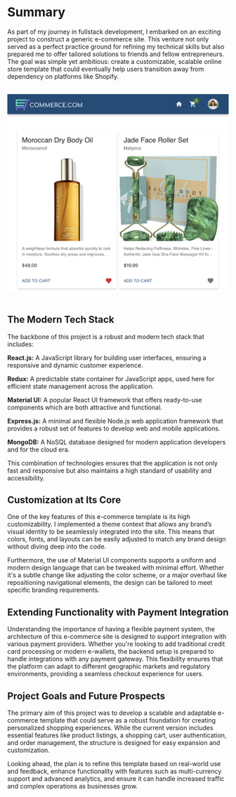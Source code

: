 # Summary

As part of my journey in fullstack development, I embarked on an exciting project to construct a generic e-commerce site. This venture not only served as a perfect practice ground for refining my technical skills but also prepared me to offer tailored solutions to friends and fellow entrepreneurs. The goal was simple yet ambitious: create a customizable, scalable online store template that could eventually help users transition away from dependency on platforms like Shopify.

&nbsp;
<img src="public/ecom2.png" alt="e-com store" width="700" justify-content="center"/>
&nbsp;

## The Modern Tech Stack

The backbone of this project is a robust and modern tech stack that includes:

**React.js:** A JavaScript library for building user interfaces, ensuring a responsive and dynamic customer experience.
 
**Redux:** A predictable state container for JavaScript apps, used here for efficient state management across the application.

**Material UI:** A popular React UI framework that offers ready-to-use components which are both attractive and functional.

**Express.js:** A minimal and flexible Node.js web application framework that provides a robust set of features to develop web and mobile applications.

**MongoDB:** A NoSQL database designed for modern application developers and for the cloud era.

This combination of technologies ensures that the application is not only fast and responsive but also maintains a high standard of usability and accessibility.

## Customization at Its Core

One of the key features of this e-commerce template is its high customizability. I implemented a theme context that allows any brand’s visual identity to be seamlessly integrated into the site. This means that colors, fonts, and layouts can be easily adjusted to match any brand design without diving deep into the code.

Furthermore, the use of Material UI components supports a uniform and modern design language that can be tweaked with minimal effort. Whether it's a subtle change like adjusting the color scheme, or a major overhaul like repositioning navigational elements, the design can be tailored to meet specific branding requirements.

## Extending Functionality with Payment Integration

Understanding the importance of having a flexible payment system, the architecture of this e-commerce site is designed to support integration with various payment providers. Whether you're looking to add traditional credit card processing or modern e-wallets, the backend setup is prepared to handle integrations with any payment gateway. This flexibility ensures that the platform can adapt to different geographic markets and regulatory environments, providing a seamless checkout experience for users.

## Project Goals and Future Prospects

The primary aim of this project was to develop a scalable and adaptable e-commerce template that could serve as a robust foundation for creating personalized shopping experiences. While the current version includes essential features like product listings, a shopping cart, user authentication, and order management, the structure is designed for easy expansion and customization.

Looking ahead, the plan is to refine this template based on real-world use and feedback, enhance functionality with features such as multi-currency support and advanced analytics, and ensure it can handle increased traffic and complex operations as businesses grow.
